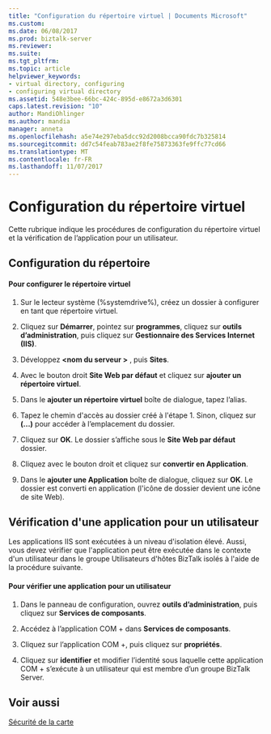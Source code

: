 ```yaml
---
title: "Configuration du répertoire virtuel | Documents Microsoft"
ms.custom: 
ms.date: 06/08/2017
ms.prod: biztalk-server
ms.reviewer: 
ms.suite: 
ms.tgt_pltfrm: 
ms.topic: article
helpviewer_keywords:
- virtual directory, configuring
- configuring virtual directory
ms.assetid: 548e3bee-66bc-424c-895d-e8672a3d6301
caps.latest.revision: "10"
author: MandiOhlinger
ms.author: mandia
manager: anneta
ms.openlocfilehash: a5e74e297eba5dcc92d2008bcca90fdc7b325814
ms.sourcegitcommit: dd7c54feab783ae2f8fe75873363fe9ffc77cd66
ms.translationtype: MT
ms.contentlocale: fr-FR
ms.lasthandoff: 11/07/2017
---
```

# <a name="configuring-the-virtual-directory"></a>Configuration du répertoire virtuel
Cette rubrique indique les procédures de configuration du répertoire virtuel et la vérification de l’application pour un utilisateur.  
  
## <a name="configuring-the-directory"></a>Configuration du répertoire  
  
#### <a name="to-configure-the-virtual-directory"></a>Pour configurer le répertoire virtuel  
  
1.  Sur le lecteur système (%systemdrive%), créez un dossier à configurer en tant que répertoire virtuel.  
  
2.  Cliquez sur **Démarrer**, pointez sur **programmes**, cliquez sur **outils d’administration**, puis cliquez sur **Gestionnaire des Services Internet (IIS)**.  
  
3.  Développez  **\<nom du serveur >** , puis **Sites**.  
  
4.  Avec le bouton droit **Site Web par défaut** et cliquez sur **ajouter un répertoire virtuel**.  
  
5.  Dans le **ajouter un répertoire virtuel** boîte de dialogue, tapez l’alias.  
  
6.  Tapez le chemin d'accès au dossier créé à l'étape 1. Sinon, cliquez sur **(...)**  pour accéder à l’emplacement du dossier.  
  
7.  Cliquez sur **OK**. Le dossier s’affiche sous le **Site Web par défaut** dossier.  
  
8.  Cliquez avec le bouton droit et cliquez sur **convertir en Application**.  
  
9. Dans le **ajouter une Application** boîte de dialogue, cliquez sur **OK**. Le dossier est converti en application (l'icône de dossier devient une icône de site Web).  
  
## <a name="verifying-an-application-for-a-user"></a>Vérification d'une application pour un utilisateur  
 Les applications IIS sont exécutées à un niveau d'isolation élevé. Aussi, vous devez vérifier que l'application peut être exécutée dans le contexte d'un utilisateur dans le groupe Utilisateurs d'hôtes BizTalk isolés à l'aide de la procédure suivante.  
  
#### <a name="to-verify-an-application-for-a-user"></a>Pour vérifier une application pour un utilisateur  
  
1.  Dans le panneau de configuration, ouvrez **outils d’administration**, puis cliquez sur **Services de composants**.  
  
2.  Accédez à l’application COM + dans **Services de composants**.  
  
3.  Cliquez sur l’application COM +, puis cliquez sur **propriétés**.  
  
4.  Cliquez sur **identifier** et modifier l’identité sous laquelle cette application COM + s’exécute à un utilisateur qui est membre d’un groupe BizTalk Server.  
  
## <a name="see-also"></a>Voir aussi  
 [Sécurité de la carte](../core/security-in-biztalk-adapter-for-jd-edwards-oneworld.md)